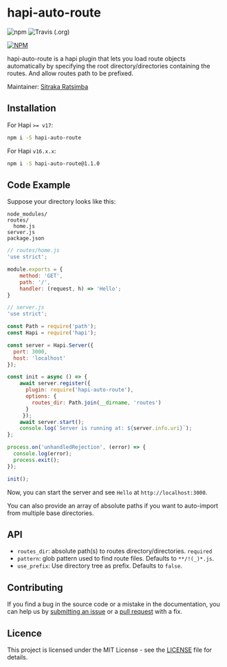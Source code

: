 # hapi-auto-route

![npm](https://img.shields.io/npm/v/hapi-auto-route?style=for-the-badge)
![Travis (.org)](https://img.shields.io/travis/sitraka-hq/hapi-auto-route?style=for-the-badge)

[![NPM](https://nodei.co/npm/hapi-auto-route.png?downloads=true&downloadRank=true&stars=true)](https://nodei.co/npm/hapi-auto-route/)

hapi-auto-route is a hapi plugin that lets you load route objects automatically by specifying the root directory/directories containing the routes. And allow routes path to be prefixed.

Maintainer: [Sitraka Ratsimba](https://github.com/sitraka-hq)

## Installation

For Hapi `>= v17`:

```bash
npm i -S hapi-auto-route
```

For Hapi `v16.x.x`:

```bash
npm i -S hapi-auto-route@1.1.0
```


## Code Example

Suppose your directory looks like this:

```
node_modules/
routes/
  home.js
server.js
package.json
```

```javascript
// routes/home.js
'use strict';

module.exports = {
    method: 'GET',
    path: '/',
    handler: (request, h) => 'Hello';
}
```

```javascript
// server.js
'use strict';

const Path = require('path');
const Hapi = require('hapi');

const server = Hapi.Server({
  port: 3000,
  host: 'localhost'
});

const init = async () => {
    await server.register({
      plugin: require('hapi-auto-route'),
      options: {
        routes_dir: Path.join(__dirname, 'routes')
      }
     });
    await server.start();
    console.log(`Server is running at: ${server.info.uri}`);
};

process.on('unhandledRejection', (error) => {
  console.log(error);
  process.exit();
});

init();
```

Now, you can start the server and see `Hello` at `http://localhost:3000`.

You can also provide an array of absolute paths if you want to auto-import from multiple base directories.


## API

- `routes_dir`: absolute path(s) to routes directory/directories. `required`
- `pattern`: glob pattern used to find route files. Defaults to `**/!(_)*.js`.
- `use_prefix`: Use directory tree as prefix. Defaults to `false`.

## Contributing

If you find a bug in the source code or a mistake in the documentation, you can help us by [submitting an issue](https://github.com/sitrakay/hapi-auto-route/issues) or a [pull request](https://github.com/sitrakay/hapi-auto-route/pulls) with a fix.

## Licence

This project is licensed under the MIT License - see the [LICENSE](https://github.com/sitrakay/hapi-auto-route/blob/master/LICENSE) file for details.
